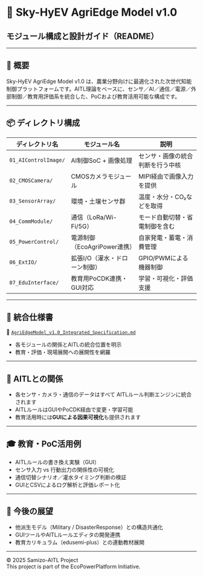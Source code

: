 # 🌱 Sky-HyEV AgriEdge Model v1.0  
## モジュール構成と設計ガイド（README）

---

## 🔰 概要

Sky-HyEV AgriEdge Model v1.0 は、農業分野向けに最適化された次世代知能制御プラットフォームです。AITL理論をベースに、センサ／AI／通信／電源／外部制御／教育用評価系を統合した、PoCおよび教育活用可能な構成です。

---

## 📦 ディレクトリ構成

| ディレクトリ名         | モジュール名                      | 説明                             |
|------------------------|----------------------------------|----------------------------------|
| `01_AIControlImage/`   | AI制御SoC + 画像処理             | センサ・画像の統合判断を行う中核 |
| `02_CMOSCamera/`       | CMOSカメラモジュール             | MIPI経由で画像入力を提供         |
| `03_SensorArray/`      | 環境・土壌センサ群               | 温度・水分・CO₂などを取得         |
| `04_CommModule/`       | 通信（LoRa/Wi-Fi/5G）            | モード自動切替・省電制御を含む   |
| `05_PowerControl/`     | 電源制御（EcoAgriPower連携）     | 自家発電・蓄電・消費管理          |
| `06_ExtIO/`            | 拡張I/O（灌水・ドローン制御）     | GPIO/PWMによる機器制御           |
| `07_EduInterface/`     | 教育用PoCDK連携・GUI対応         | 学習・可視化・評価支援           |

---

## 📘 統合仕様書

📄 [`AgriEdgeModel_v1.0_Integrated_Specification.md`](./AgriEdgeModel_v1.0_Integrated_Specification.md)

- 各モジュールの関係とAITLの統合位置を明示
- 教育・評価・現場展開への展開性を網羅

---

## 🧠 AITLとの関係

- 各センサ・カメラ・通信のデータはすべて AITLルール判断エンジンに統合されます
- AITLルールはGUIやPoCDK経由で変更・学習可能
- 教育活用時には**GUIによる因果可視化**も提供されます

---

## 🎓 教育・PoC活用例

- AITLルールの書き換え実験（GUI）
- センサ入力 vs 行動出力の関係性の可視化
- 通信切替シナリオ／灌水タイミング判断の検証
- GUIとCSVによるログ解析と評価レポート化

---

## 📌 今後の展望

- 他派生モデル（Military / DisasterResponse）との構造共通化
- GUIツールやAITLルールエディタの開発連携
- 教育カリキュラム（edusemi-plus）との連動教材展開

---

© 2025 Samizo-AITL Project  
This project is part of the EcoPowerPlatform Initiative.
